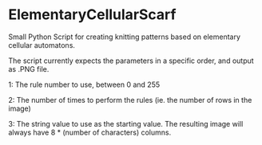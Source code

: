 # ElementaryCellularScarf
Small Python Script for creating knitting patterns based on elementary cellular automatons.

The script currently expects the parameters in a specific order, and output as .PNG file.

1: The rule number to use, between 0 and 255

2: The number of times to perform the rules (ie. the number of rows in the image)

3: The string value to use as the starting value. The resulting image will always have 8 * (number of characters) columns.
